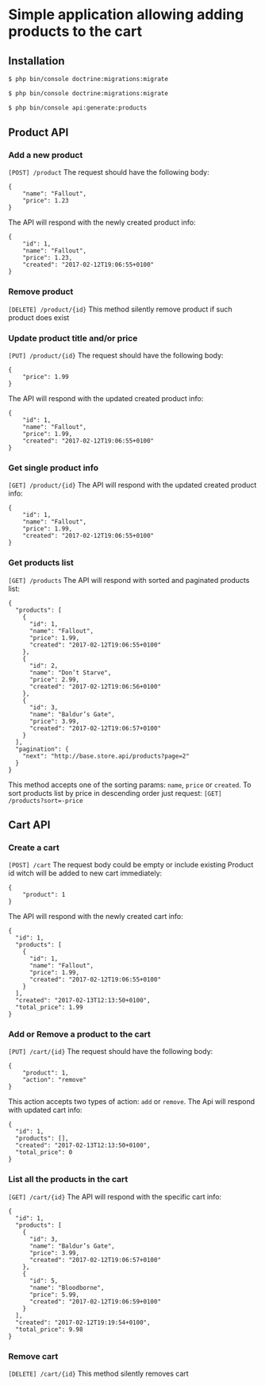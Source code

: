 # Simple application allowing adding products to the cart #


## Installation ##
```bash
$ php bin/console doctrine:migrations:migrate
```

```bash
$ php bin/console doctrine:migrations:migrate
```

```bash
$ php bin/console api:generate:products
```


## Product API ##

### Add a new product ###
`[POST] /product`
The request should have the following body:
```
{
    "name": "Fallout",
    "price": 1.23
}
```
The API will respond with the newly created product info:
```
{
    "id": 1,
    "name": "Fallout",
    "price": 1.23,
    "created": "2017-02-12T19:06:55+0100"
}
```

### Remove product ###
`[DELETE] /product/{id}`
This method silently remove product if such product does exist


### Update product title and/or price ###
`[PUT] /product/{id}`
The request should have the following body:
```
{
    "price": 1.99
}
```
The API will respond with the updated created product info:
```
{
    "id": 1,
    "name": "Fallout",
    "price": 1.99,
    "created": "2017-02-12T19:06:55+0100"
}
```

### Get single product info ###
`[GET] /product/{id}`
The API will respond with the updated created product info:
```
{
    "id": 1,
    "name": "Fallout",
    "price": 1.99,
    "created": "2017-02-12T19:06:55+0100"
}
```

### Get products list ###
`[GET] /products`
The API will respond with sorted and paginated products list:
```
{
  "products": [
    {
      "id": 1,
      "name": "Fallout",
      "price": 1.99,
      "created": "2017-02-12T19:06:55+0100"
    },
    {
      "id": 2,
      "name": "Don’t Starve",
      "price": 2.99,
      "created": "2017-02-12T19:06:56+0100"
    },
    {
      "id": 3,
      "name": "Baldur’s Gate",
      "price": 3.99,
      "created": "2017-02-12T19:06:57+0100"
    }
  ],
  "pagination": {
    "next": "http://base.store.api/products?page=2"
  }
}
```
This method accepts one of the sorting params: `name`, `price` or `created`.
To sort products list by price in descending order just request: `[GET] /products?sort=-price`

## Cart API ##

### Create a cart ###
`[POST] /cart`
The request body could be empty or include existing Product id witch will be added to new cart immediately:
```
{
    "product": 1
}
```
The API will respond with the newly created cart info:
```
{
  "id": 1,
  "products": [
    {
      "id": 1,
      "name": "Fallout",
      "price": 1.99,
      "created": "2017-02-12T19:06:55+0100"
    }
  ],
  "created": "2017-02-13T12:13:50+0100",
  "total_price": 1.99
}
```

### Add or Remove a product to the cart ###
`[PUT] /cart/{id}`
The request should have the following body:
```
{
    "product": 1,
    "action": "remove"
}
```
This action accepts two types of action: `add` or `remove`. The Api will respond with updated cart info:
```
{
  "id": 1,
  "products": [],
  "created": "2017-02-13T12:13:50+0100",
  "total_price": 0
}
```

### List all the products in the cart ###
`[GET] /cart/{id}`
The API will respond with the specific cart info:
```
{
  "id": 1,
  "products": [
    {
      "id": 3,
      "name": "Baldur’s Gate",
      "price": 3.99,
      "created": "2017-02-12T19:06:57+0100"
    },
    {
      "id": 5,
      "name": "Bloodborne",
      "price": 5.99,
      "created": "2017-02-12T19:06:59+0100"
    }
  ],
  "created": "2017-02-12T19:19:54+0100",
  "total_price": 9.98
}
```

### Remove cart ###
`[DELETE] /cart/{id}`
This method silently removes cart
